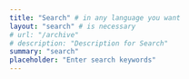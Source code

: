 ```yaml
---
title: "Search" # in any language you want
layout: "search" # is necessary
# url: "/archive"
# description: "Description for Search"
summary: "search"
placeholder: "Enter search keywords"
---
```


